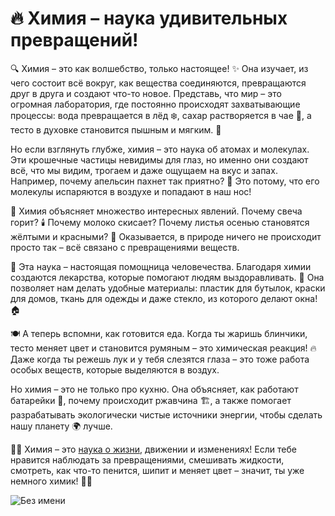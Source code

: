# 🔥 Химия – наука удивительных превращений!
🔍 Химия – это как волшебство, только настоящее! ✨ Она изучает, из чего состоит всё вокруг, как вещества соединяются, превращаются друг в друга и создают что-то новое. Представь, что мир – это огромная лаборатория, где постоянно происходят захватывающие процессы: вода превращается в лёд ❄️, сахар растворяется в чае 🍵, а тесто в духовке становится пышным и мягким. 🥐

Но если взглянуть глубже, химия – это наука об атомах и молекулах. Эти крошечные частицы невидимы для глаз, но именно они создают всё, что мы видим, трогаем и даже ощущаем на вкус и запах. Например, почему апельсин пахнет так приятно? 🍊 Это потому, что его молекулы испаряются в воздухе и попадают в наш нос!

🎇 Химия объясняет множество интересных явлений. Почему свеча горит? 🕯️ Почему молоко скисает? Почему листья осенью становятся жёлтыми и красными? 🍂 Оказывается, в природе ничего не происходит просто так – всё связано с превращениями веществ.

💊 Эта наука – настоящая помощница человечества. Благодаря химии создаются лекарства, которые помогают людям выздоравливать. 💙 Она позволяет нам делать удобные материалы: пластик для бутылок, краски для домов, ткань для одежды и даже стекло, из которого делают окна! 🏠

🍽️ А теперь вспомни, как готовится еда. Когда ты жаришь блинчики, тесто меняет цвет и становится румяным – это химическая реакция! 🔥 Даже когда ты режешь лук и у тебя слезятся глаза – это тоже работа особых веществ, которые выделяются в воздух.

Но химия – это не только про кухню. Она объясняет, как работают батарейки 🔋, почему происходит ржавчина 🏗️, а также помогает разрабатывать экологически чистые источники энергии, чтобы сделать нашу планету 🌍 лучше.

👩‍🔬 Химия – это [наука о жизни](./науки-о-жизни.md), движении и изменениях! Если тебе нравится наблюдать за превращениями, смешивать жидкости, смотреть, как что-то пенится, шипит и меняет цвет – значит, ты уже немного химик! 🧪✨

![Без имени](https://github.com/user-attachments/assets/f3a5d401-f5b5-44b8-a1be-ef4e9ca5243f)
